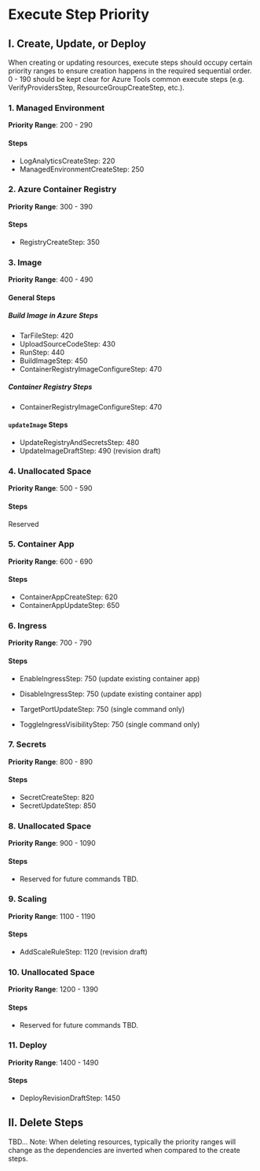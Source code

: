 # Execute Step Priority

## I. Create, Update, or Deploy

When creating or updating resources, execute steps should occupy certain priority ranges to ensure creation happens in the required sequential order.
0 - 190 should be kept clear for Azure Tools common execute steps (e.g. VerifyProvidersStep, ResourceGroupCreateStep, etc.).

### 1. Managed Environment

<b>Priority Range</b>: 200 - 290

#### Steps

- LogAnalyticsCreateStep: 220
- ManagedEnvironmentCreateStep: 250

### 2. Azure Container Registry

<b>Priority Range</b>: 300 - 390

#### Steps

- RegistryCreateStep: 350

### 3. Image

<b>Priority Range</b>: 400 - 490

#### General Steps
##### Build Image in Azure Steps

- TarFileStep: 420
- UploadSourceCodeStep: 430
- RunStep: 440
- BuildImageStep: 450
- ContainerRegistryImageConfigureStep: 470

##### Container Registry Steps

- ContainerRegistryImageConfigureStep: 470

#### `updateImage` Steps

- UpdateRegistryAndSecretsStep: 480
- UpdateImageDraftStep: 490 (revision draft)

### 4. Unallocated Space

<b>Priority Range</b>: 500 - 590

#### Steps

Reserved

### 5. Container App

<b>Priority Range</b>: 600 - 690

#### Steps

- ContainerAppCreateStep: 620
- ContainerAppUpdateStep: 650

### 6. Ingress

<b>Priority Range</b>: 700 - 790

#### Steps

- EnableIngressStep: 750 (update existing container app)
- DisableIngressStep: 750 (update existing container app)

- TargetPortUpdateStep: 750 (single command only)
- ToggleIngressVisibilityStep: 750 (single command only)

### 7. Secrets

<b>Priority Range</b>: 800 - 890

#### Steps

- SecretCreateStep: 820
- SecretUpdateStep: 850

### 8. Unallocated Space

<b>Priority Range</b>: 900 - 1090

#### Steps

- Reserved for future commands TBD.

### 9. Scaling

<b>Priority Range</b>: 1100 - 1190

#### Steps

- AddScaleRuleStep: 1120 (revision draft)

### 10. Unallocated Space

<b>Priority Range</b>: 1200 - 1390

#### Steps

- Reserved for future commands TBD.

### 11. Deploy

<b>Priority Range</b>: 1400 - 1490

#### Steps

- DeployRevisionDraftStep: 1450

## II. Delete Steps

TBD...
Note: When deleting resources, typically the priority ranges will change as the dependencies are inverted when compared to the create steps.
